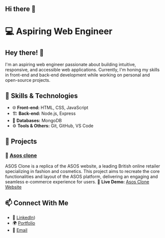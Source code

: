 ## Hi there 👋

<!--
**NagajyothiChukka/NagajyothiChukka** is a ✨ _special_ ✨ repository because its `README.md` (this file) appears on your GitHub profile.

Here are some ideas to get you started:

- 🔭 I’m currently working on ...
- 🌱 I’m currently learning ...
- 👯 I’m looking to collaborate on ...
- 🤔 I’m looking for help with ...
- 💬 Ask me about ...
- 📫 How to reach me: ...
- 😄 Pronouns: ...
- ⚡ Fun fact: ...
-->
# 💻 Aspiring Web Engineer

## Hey there! 👋
I'm an aspiring web engineer passionate about building intuitive, responsive, and accessible web applications. Currently, I'm honing my skills in front-end and back-end development while working on personal and open-source projects.

## 🚀 Skills & Technologies
- 🌐 **Front-end:** HTML, CSS, JavaScript
- 🏗️ **Back-end:** Node.js, Express
- 💾 **Databases:** MongoDB
- ⚙️ **Tools & Others:** Git, GitHub, VS Code

## 📌 Projects
### 🔹 [Asos clone](https://github.com/NagajyothiChukka/Asos_Project)
ASOS Clone is a replica of the ASOS website, a leading British online retailer specializing in fashion and cosmetics. This project aims to recreate the core functionalities and layout of the ASOS platform, delivering an engaging and seamless e-commerce experience for users.
🔗 **Live Demo:** [Asos Clone Website](https://github.com/NagajyothiChukka/Asos_Project)

## 📫 Connect With Me
- 💼 [LinkedIn](https://www.linkedin.com/in/nagajyothi-chukka-21aa9b2b1))
- 🌍 [Portfolio](https://nagajyothichukka.github.io/Portfolio/)
- 📧 [Email](mailto:nagajyotichukka@gmail.com)




